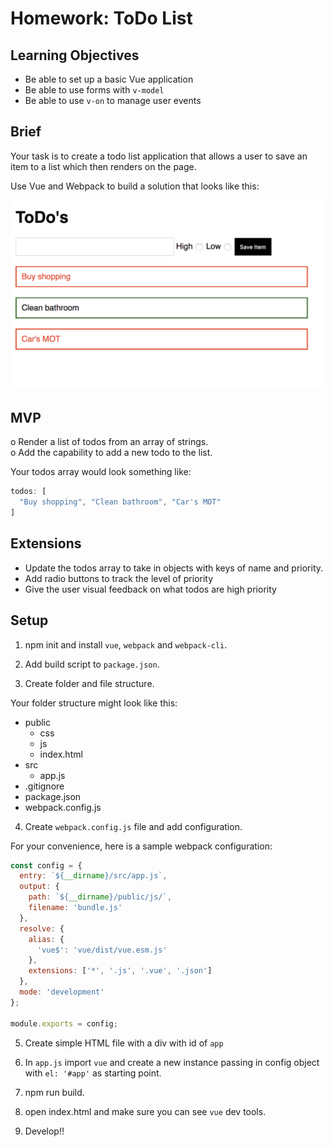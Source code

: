 # Homework: ToDo List

## Learning Objectives

- Be able to set up a basic Vue application
- Be able to use forms with `v-model`
- Be able to use `v-on` to manage user events

## Brief

Your task is to create a todo list application that allows a user to save an item to a list which then renders on the page.

Use Vue and Webpack to build a solution that looks like this:

![ToDos App](./images/todos.png)

## MVP

o Render a list of todos from an array of strings.  
o Add the capability to add a new todo to the list.

Your todos array would look something like:
```js
todos: [
  "Buy shopping", "Clean bathroom", "Car's MOT"
]
```

## Extensions

- Update the todos array to take in objects with keys of name and priority.
- Add radio buttons to track the level of priority
- Give the user visual feedback on what todos are high priority

## Setup

1. npm init and install `vue`, `webpack` and `webpack-cli`.

2. Add build script to `package.json`.

3. Create folder and file structure.

Your folder structure might look like this:

- public
	- css
	- js
	- index.html
- src
	- app.js
- .gitignore
- package.json
- webpack.config.js

4. Create `webpack.config.js` file and add configuration.

For your convenience, here is a sample webpack configuration:

```js
const config = {
  entry: `${__dirname}/src/app.js`,
  output: {
    path: `${__dirname}/public/js/`,
    filename: 'bundle.js'
  },
  resolve: {
    alias: {
      'vue$': 'vue/dist/vue.esm.js'
    },
    extensions: ['*', '.js', '.vue', '.json']
  },
  mode: 'development'
};

module.exports = config;
```

5. Create simple HTML file with a div with id of `app`

6. In `app.js` import `vue` and create a new instance passing in config object with `el: '#app'` as starting point.

7. npm run build.

8. open index.html and make sure you can see `vue` dev tools.

9. Develop!!
